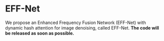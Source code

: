# EFF-Net
We propose an Enhanced Frequency Fusion Network (EFF-Net) with dynamic hash attention for image denoising, called EFF-Net. **The code will be released as soon as possible.**
